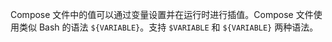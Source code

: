 Compose 文件中的值可以通过变量设置并在运行时进行插值。Compose 文件使用类似 Bash 的语法 `${VARIABLE}`。支持 `$VARIABLE` 和 `${VARIABLE}` 两种语法。
